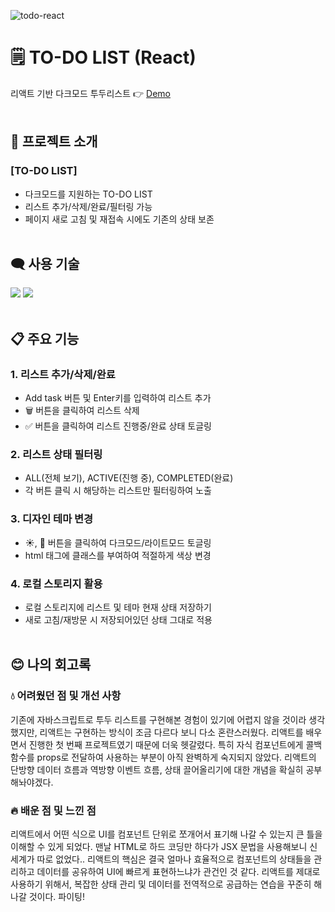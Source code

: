![todo-react](https://user-images.githubusercontent.com/110226567/216513282-4e00ce48-80de-467b-9615-ba82ec54d340.png)

# 🗒️ TO-DO LIST (React)

리액트 기반 다크모드 투두리스트 👉 [Demo](https://jone-to-do.netlify.app)
<br><br>

## 📢 프로젝트 소개

### [TO-DO LIST]

- 다크모드를 지원하는 TO-DO LIST
- 리스트 추가/삭제/완료/필터링 가능
- 페이지 새로 고침 및 재접속 시에도 기존의 상태 보존
<br><br>

## 🗨️ 사용 기술

<div>
  <img src="https://img.shields.io/badge/React-61DAFB?style=flat-square&logo=React&logoColor=black"/>
  <img src="https://img.shields.io/badge/PostCSS-DD3A0A?style=flat-square&logo=PostCSS&logoColor=white"/>
</div>
<br>

## 📋 주요 기능

### 1. 리스트 추가/삭제/완료

- Add task  버튼 및 Enter키를 입력하여 리스트 추가
- 🗑️ 버튼을 클릭하여 리스트 삭제
- ✅ 버튼을 클릭하여 리스트 진행중/완료 상태 토글링

### 2. 리스트 상태 필터링

- ALL(전체 보기), ACTIVE(진행 중), COMPLETED(완료)
- 각 버튼 클릭 시 해당하는 리스트만 필터링하여 노출

### 3. 디자인 테마 변경

- ☀️, 🌙 버튼을 클릭하여 다크모드/라이트모드 토글링
- html 태그에 클래스를 부여하여 적절하게 색상 변경

### 4. 로컬 스토리지 활용

- 로컬 스토리지에 리스트 및 테마 현재 상태 저장하기
- 새로 고침/재방문 시 저장되어있던 상태 그대로 적용
<br><br>

## 😊 나의 회고록

### 💧 어려웠던 점 및 개선 사항

기존에 자바스크립트로 투두 리스트를 구현해본 경험이 있기에 어렵지 않을 것이라 생각했지만,
리액트는 구현하는 방식이 조금 다르다 보니 다소 혼란스러웠다.
리액트를 배우면서 진행한 첫 번째 프로젝트였기 때문에 더욱 헷갈렸다.
특히 자식 컴포넌트에게 콜백함수를 props로 전달하여 사용하는 부분이 아직 완벽하게 숙지되지 않았다.
리액트의 단방향 데이터 흐름과 역방향 이벤트 흐름, 상태 끌어올리기에 대한 개념을 확실히 공부해놔야겠다.

### 🔥 배운 점 및 느낀 점

리액트에서 어떤 식으로 UI를 컴포넌트 단위로 쪼개어서 표기해 나갈 수 있는지 큰 틀을 이해할 수 있게 되었다.
맨날 HTML로 하드 코딩만 하다가 JSX 문법을 사용해보니 신세계가 따로 없었다..
리액트의 핵심은 결국 얼마나 효율적으로 컴포넌트의 상태들을 관리하고 데이터를 공유하여 UI에 빠르게 표현하느냐가 관건인 것 같다.
리액트를 제대로 사용하기 위해서, 복잡한 상태 관리 및 데이터를 전역적으로 공급하는 연습을 꾸준히 해나갈 것이다. 파이팅!
